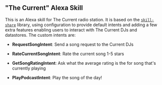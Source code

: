 ## "The Current" Alexa Skill

This is an Alexa skill for The Current radio station. It is based on the [`skill-share`](https://github.com/APMG/skill-share) library, using configuration to provide default intents and adding a few extra features enabling users to interact with The Current DJs and datastores. The custom intents are:

* **RequestSongIntent**: Send a song request to the Current DJs

* **RateCurrentSongIntent**: Rate the current song 1-5 stars

* **GetSongRatingIntent**: Ask what the average rating is the for song that's currently playing

* **PlayPodcastIntent**: Play the song of the day!
